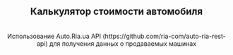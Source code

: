 <center><h2>Калькулятор стоимости автомобиля</h2><center> <br>
Использование Auto.Ria.ua API (https://github.com/ria-com/auto-ria-rest-api) для получения данных о продаваемых машинах
